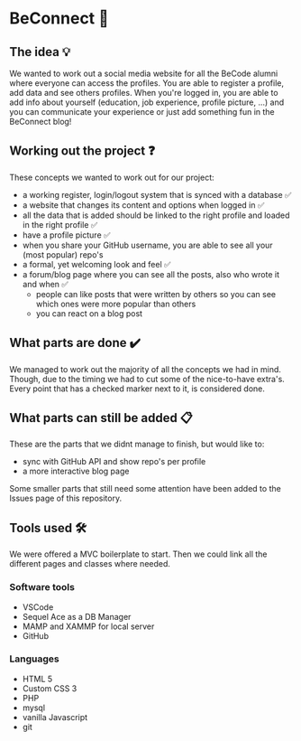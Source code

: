 # BeConnect :calling:

## The idea :bulb:

We wanted to work out a social media website for all the BeCode alumni where everyone can access the profiles. You are able to register a profile, add data and see others profiles. When you're logged in, you are able to add info about yourself (education, job experience, profile picture, ...) and you can communicate your experience or just add something fun in the BeConnect blog!

## Working out the project :question:

These concepts we wanted to work out for our project:

- a working register, login/logout system that is synced with a database :white_check_mark:
- a website that changes its content and options when logged in :white_check_mark:
- all the data that is added should be linked to the right profile and loaded in the right profile :white_check_mark:
- have a profile picture :white_check_mark:
- when you share your GitHub username, you are able to see all your (most popular) repo's
- a formal, yet welcoming look and feel :white_check_mark:
- a forum/blog page where you can see all the posts, also who wrote it and when :white_check_mark:
  - people can like posts that were written by others so you can see which ones were more popular than others
  - you can react on a blog post

## What parts are done :heavy_check_mark:

We managed to work out the majority of all the concepts we had in mind. Though, due to the timing we had to cut some of the nice-to-have extra's. Every point that has a checked marker next to it, is considered done.

## What parts can still be added :clipboard:

These are the parts that we didnt manage to finish, but would like to:

- sync with GitHub API and show repo's per profile
- a more interactive blog page

Some smaller parts that still need some attention have been added to the Issues page of this repository.

## Tools used :hammer_and_wrench:

We were offered a MVC boilerplate to start. Then we could link all the different pages and classes where needed.

### Software tools

- VSCode
- Sequel Ace as a DB Manager
- MAMP and XAMMP for local server
- GitHub

### Languages

- HTML 5
- Custom CSS 3
- PHP
- mysql
- vanilla Javascript
- git
